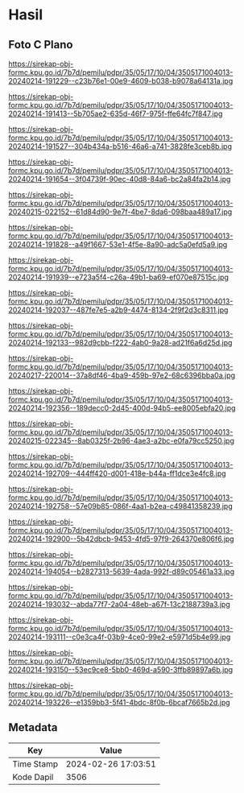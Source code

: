 # Hasil

## Foto C Plano

https://sirekap-obj-formc.kpu.go.id/7b7d/pemilu/pdpr/35/05/17/10/04/3505171004013-20240214-191229--c23b76e1-00e9-4609-b038-b9078a64131a.jpg

https://sirekap-obj-formc.kpu.go.id/7b7d/pemilu/pdpr/35/05/17/10/04/3505171004013-20240214-191413--5b705ae2-635d-46f7-975f-ffe64fc7f847.jpg

https://sirekap-obj-formc.kpu.go.id/7b7d/pemilu/pdpr/35/05/17/10/04/3505171004013-20240214-191527--304b434a-b516-46a6-a741-3828fe3ceb8b.jpg

https://sirekap-obj-formc.kpu.go.id/7b7d/pemilu/pdpr/35/05/17/10/04/3505171004013-20240214-191654--3f04739f-90ec-40d8-84a6-bc2a84fa2b14.jpg

https://sirekap-obj-formc.kpu.go.id/7b7d/pemilu/pdpr/35/05/17/10/04/3505171004013-20240215-022152--61d84d90-9e7f-4be7-8da6-098baa489a17.jpg

https://sirekap-obj-formc.kpu.go.id/7b7d/pemilu/pdpr/35/05/17/10/04/3505171004013-20240214-191828--a49f1667-53e1-4f5e-8a90-adc5a0efd5a9.jpg

https://sirekap-obj-formc.kpu.go.id/7b7d/pemilu/pdpr/35/05/17/10/04/3505171004013-20240214-191939--e723a5f4-c26a-49b1-ba69-ef070e87515c.jpg

https://sirekap-obj-formc.kpu.go.id/7b7d/pemilu/pdpr/35/05/17/10/04/3505171004013-20240214-192037--487fe7e5-a2b9-4474-8134-2f9f2d3c8311.jpg

https://sirekap-obj-formc.kpu.go.id/7b7d/pemilu/pdpr/35/05/17/10/04/3505171004013-20240214-192133--982d9cbb-f222-4ab0-9a28-ad21f6a6d25d.jpg

https://sirekap-obj-formc.kpu.go.id/7b7d/pemilu/pdpr/35/05/17/10/04/3505171004013-20240217-220014--37a8df46-4ba9-459b-97e2-68c6396bba0a.jpg

https://sirekap-obj-formc.kpu.go.id/7b7d/pemilu/pdpr/35/05/17/10/04/3505171004013-20240214-192356--189decc0-2d45-400d-94b5-ee8005ebfa20.jpg

https://sirekap-obj-formc.kpu.go.id/7b7d/pemilu/pdpr/35/05/17/10/04/3505171004013-20240215-022345--8ab0325f-2b96-4ae3-a2bc-e0fa79cc5250.jpg

https://sirekap-obj-formc.kpu.go.id/7b7d/pemilu/pdpr/35/05/17/10/04/3505171004013-20240214-192709--444ff420-d001-418e-b44a-ff1dce3e4fc8.jpg

https://sirekap-obj-formc.kpu.go.id/7b7d/pemilu/pdpr/35/05/17/10/04/3505171004013-20240214-192758--57e09b85-086f-4aa1-b2ea-c49841358239.jpg

https://sirekap-obj-formc.kpu.go.id/7b7d/pemilu/pdpr/35/05/17/10/04/3505171004013-20240214-192900--5b42dbcb-9453-4fd5-97f9-264370e806f6.jpg

https://sirekap-obj-formc.kpu.go.id/7b7d/pemilu/pdpr/35/05/17/10/04/3505171004013-20240214-194054--b2827313-5639-4ada-992f-d89c05461a33.jpg

https://sirekap-obj-formc.kpu.go.id/7b7d/pemilu/pdpr/35/05/17/10/04/3505171004013-20240214-193032--abda77f7-2a04-48eb-a67f-13c2188739a3.jpg

https://sirekap-obj-formc.kpu.go.id/7b7d/pemilu/pdpr/35/05/17/10/04/3505171004013-20240214-193111--c0e3ca4f-03b9-4ce0-99e2-e5971d5b4e99.jpg

https://sirekap-obj-formc.kpu.go.id/7b7d/pemilu/pdpr/35/05/17/10/04/3505171004013-20240214-193150--53ec9ce8-5bb0-469d-a590-3ffb89897a6b.jpg

https://sirekap-obj-formc.kpu.go.id/7b7d/pemilu/pdpr/35/05/17/10/04/3505171004013-20240214-193226--e1359bb3-5f41-4bdc-8f0b-6bcaf7665b2d.jpg


## Metadata

| Key        | Value               |
| ---------- | ------------------- |
| Time Stamp | 2024-02-26 17:03:51 |
| Kode Dapil | 3506                |




